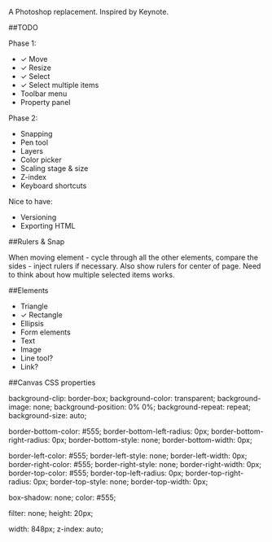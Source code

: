A Photoshop replacement. Inspired by Keynote.

##TODO

Phase 1:

* ✓ Move
* ✓ Resize
* ✓ Select
* ✓ Select multiple items
* Toolbar menu
* Property panel

Phase 2:

* Snapping
* Pen tool
* Layers
* Color picker
* Scaling stage & size
* Z-index
* Keyboard shortcuts

Nice to have:

* Versioning
* Exporting HTML

##Rulers & Snap

When moving element - cycle through all the other elements, compare the sides - inject rulers if necessary. Also show rulers for center of page. Need to think about how multiple selected items works.

##Elements

* Triangle
* ✓ Rectangle
* Ellipsis
* Form elements
* Text
* Image
* Line tool?
* Link?

##Canvas CSS properties

background-clip: border-box;
background-color: transparent;
background-image: none;
background-position: 0% 0%;
background-repeat: repeat;
background-size: auto;

border-bottom-color: #555;
border-bottom-left-radius: 0px;
border-bottom-right-radius: 0px;
border-bottom-style: none;
border-bottom-width: 0px;

border-left-color: #555;
border-left-style: none;
border-left-width: 0px;
border-right-color: #555;
border-right-style: none;
border-right-width: 0px;
border-top-color: #555;
border-top-left-radius: 0px;
border-top-right-radius: 0px;
border-top-style: none;
border-top-width: 0px;

box-shadow: none;
color: #555;

filter: none;
height: 20px;

width: 848px;
z-index: auto;
